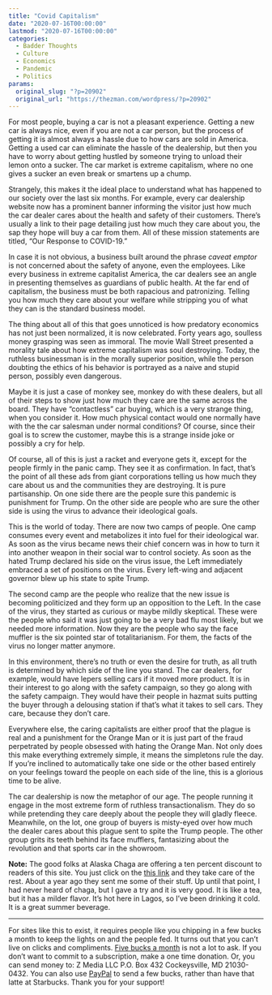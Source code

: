 ```yaml
---
title: "Covid Capitalism"
date: "2020-07-16T00:00:00"
lastmod: "2020-07-16T00:00:00"
categories:
  - Badder Thoughts
  - Culture
  - Economics
  - Pandemic
  - Politics
params:
  original_slug: "?p=20902"
  original_url: "https://thezman.com/wordpress/?p=20902"
---
```


For most people, buying a car is not a pleasant experience. Getting a
new car is always nice, even if you are not a car person, but the
process of getting it is almost always a hassle due to how cars are sold
in America. Getting a used car can eliminate the hassle of the
dealership, but then you have to worry about getting hustled by someone
trying to unload their lemon onto a sucker. The car market is extreme
capitalism, where no one gives a sucker an even break or smartens up a
chump.

Strangely, this makes it the ideal place to understand what has happened
to our society over the last six months. For example, every car
dealership website now has a prominent banner informing the visitor just
how much the car dealer cares about the health and safety of their
customers. There’s usually a link to their page detailing just how much
they care about you, the sap they hope will buy a car from them. All of
these mission statements are titled, “Our Response to COVID-19.”

In case it is not obvious, a business built around the phrase *caveat
emptor* is not concerned about the safety of anyone, even the employees.
Like every business in extreme capitalist America, the car dealers see
an angle in presenting themselves as guardians of public health. At the
far end of capitalism, the business must be both rapacious and
patronizing. Telling you how much they care about your welfare while
stripping you of what they can is the standard business model.

The thing about all of this that goes unnoticed is how predatory
economics has not just been normalized, it is now celebrated. Forty
years ago, soulless money grasping was seen as immoral. The movie Wall
Street presented a morality tale about how extreme capitalism was soul
destroying. Today, the ruthless businessman is in the morally superior
position, while the person doubting the ethics of his behavior is
portrayed as a naive and stupid person, possibly even dangerous.

Maybe it is just a case of monkey see, monkey do with these dealers, but
all of their steps to show just how much they care are the same across
the board. They have “contactless” car buying, which is a very strange
thing, when you consider it. How much physical contact would one
normally have with the the car salesman under normal conditions? Of
course, since their goal is to screw the customer, maybe this is a
strange inside joke or possibly a cry for help.

Of course, all of this is just a racket and everyone gets it, except for
the people firmly in the panic camp. They see it as confirmation. In
fact, that’s the point of all these ads from giant corporations telling
us how much they care about us and the communities they are destroying.
It is pure partisanship. On one side there are the people sure this
pandemic is punishment for Trump. On the other side are people who are
sure the other side is using the virus to advance their ideological
goals.

This is the world of today. There are now two camps of people. One camp
consumes every event and metabolizes it into fuel for their ideological
war. As soon as the virus became news their chief concern was in how to
turn it into another weapon in their social war to control society. As
soon as the hated Trump declared his side on the virus issue, the Left
immediately embraced a set of positions on the virus. Every left-wing
and adjacent governor blew up his state to spite Trump.

The second camp are the people who realize that the new issue is
becoming politicized and they form up an opposition to the Left. In the
case of the virus, they started as curious or maybe mildly skeptical.
These were the people who said it was just going to be a very bad flu
most likely, but we needed more information. Now they are the people who
say the face muffler is the six pointed star of totalitarianism. For
them, the facts of the virus no longer matter anymore.

In this environment, there’s no truth or even the desire for truth, as
all truth is determined by which side of the line you stand. The car
dealers, for example, would have lepers selling cars if it moved more
product. It is in their interest to go along with the safety campaign,
so they go along with the safety campaign. They would have their people
in hazmat suits putting the buyer through a delousing station if that’s
what it takes to sell cars. They care, because they don’t care.

Everywhere else, the caring capitalists are either proof that the plague
is real and a punishment for the Orange Man or it is just part of the
fraud perpetrated by people obsessed with hating the Orange Man. Not
only does this make everything extremely simple, it means the simpletons
rule the day. If you’re inclined to automatically take one side or the
other based entirely on your feelings toward the people on each side of
the line, this is a glorious time to be alive.

The car dealership is now the metaphor of our age. The people running it
engage in the most extreme form of ruthless transactionalism. They do so
while pretending they care deeply about the people they will gladly
fleece. Meanwhile, on the lot, one group of buyers is misty-eyed over
how much the dealer cares about this plague sent to spite the Trump
people. The other group grits its teeth behind its face mufflers,
fantasizing about the revolution and that sports car in the showroom.

**Note:** The good folks at Alaska Chaga are offering a ten percent
discount to readers of this site. You just click on the
<a href="https://alaskachaga.us/discount/ZMAN" rel="noopener noreferrer"
target="_blank">this link</a> and they take care of the rest. About a
year ago they sent me some of their stuff. Up until that point, I had
never heard of chaga, but I gave a try and it is very good. It is like a
tea, but it has a milder flavor. It’s hot here in Lagos, so I’ve been
drinking it cold. It is a great summer beverage.

------------------------------------------------------------------------

For sites like this to exist, it requires people like you chipping in a
few bucks a month to keep the lights on and the people fed. It turns out
that you can’t live on clicks and compliments.
<a href="https://www.subscribestar.com/the-z-blog"
rel="noopener noreferrer" target="_blank">Five bucks a month</a> is not
a lot to ask. If you don’t want to commit to a subscription, make a one
time donation. Or, you can send money to: Z Media LLC P.O. Box 432
Cockeysville, MD 21030-0432. You can also use <a
href="https://www.paypal.com/cgi-bin/webscr?cmd=_s-xclick&amp;hosted_button_id=UDAS2Q8JYA6CN&amp;source=url"
rel="noopener noreferrer" target="_blank">PayPal</a> to send a few
bucks, rather than have that latte at Starbucks. Thank you for your
support!
